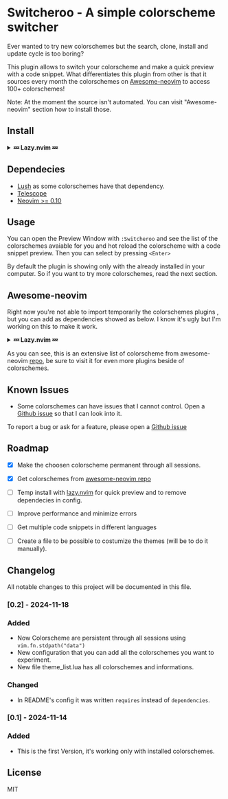 # Switcheroo - A simple colorscheme switcher

Ever wanted to try new colorschemes but the search, clone, install and update cycle is too boring?

This plugin allows to switch your colorscheme and make a quick preview with a code snippet.
What differentiates this plugin from other is that it sources every month the colorschemes on [Awesome-neovim](https://github.com/rockerBOO/awesome-neovim) to access 100+ colorschemes!

Note: At the moment the source isn't automated. You can visit "Awesome-neovim" section how to install those.

## Install

<details>
<summary><b>💤 Lazy.nvim 💤</b></summary>

``` lua
{
    "MrSloth-dev/Switcheroo.nvim",
    dependencies = { "rktjmp/lush.nvim", "nvim-telescope/telescope.nvim" },
    opts = {}
},
```
</details>

## Dependecies

- [Lush](https://github.com/rktjmp/lush.nvim) as some colorschemes have that dependency.
- [Telescope](https://github.com/nvim-telescope/telescope.nvim)
- [Neovim >= 0.10](https://neovim.io/)

## Usage

You can open the Preview Window with `:Switcheroo` and see the list of the colorschemes avaiable for you and hot reload the colorscheme with a code snippet preview. Then you can select by pressing `<Enter>`

By default the plugin is showing only with the already installed in your computer. So if you want to try more colorschemes, read the next section.

## Awesome-neovim

Right now you're not able to import temporarily the colorschemes plugins , but you can add as dependencies showed as below.
I know it's ugly but I'm working on this to make it work.

<details>
<summary><b>💤 Lazy.nvim 💤</b></summary>

``` lua
{
    "MrSloth-dev/Switcheroo.nvim",
    dependencies = { "rktjmp/lush.nvim",
			"rktjmp/lush.nvim",
			"nvim-telescope/telescope.nvim",
			"sontungexpt/witch",
			"Abstract-IDE/Abstract-cs",
			"tomasiser/vim-code-dark",
			"Mofiqul/vscode.nvim",
			"marko-cerovac/material.nvim",
			"bluz71/vim-nightfly-colors",
			"bluz71/vim-moonfly-colors",
			"ChristianChiarulli/nvcode-color-schemes.vim",
			"folke/tokyonight.nvim",
			"comfysage/evergarden",
			"sainnhe/sonokai",
			"nyoom-engineering/oxocarbon.nvim",
			"kyazdani42/blue-moon",
			"mhartington/oceanic-next",
			"nvimdev/zephyr-nvim",
			"rockerBOO/boo-colorscheme-nvim",
			"jim-at-jibba/ariake.nvim",
			"ishan9299/modus-theme-vim",
			"sainnhe/edge",
			"theniceboy/nvim-deus",
			"PHSix/nvim-hybrid",
			"Th3Whit3Wolf/space-nvim",
			"yonlu/omni.vim",
			"ray-x/aurora",
			"tanvirtin/monokai.nvim",
			"ofirgall/ofirkai.nvim",
			"savq/melange-nvim",
			"fenetikm/falcon",
			"andersevenrud/nordic.nvim",
			"AlexvZyl/nordic.nvim",
			"shaunsingh/nord.nvim",
			"ishan9299/nvim-solarized-lua",
			"jthvai/lavender.nvim",
			"navarasu/onedark.nvim",
			"sainnhe/gruvbox-material",
			"sainnhe/everforest",
			"neanias/everforest-nvim",
			"NTBBloodbath/doom-one.nvim",
			"dracula/vim",
			"Mofiqul/dracula.nvim",
			"niyabits/calvera-dark.nvim",
			"nxvu699134/vn-night.nvim",
			"adisen99/codeschool.nvim",
			"projekt0n/github-nvim-theme",
			"kdheepak/monochrome.nvim",
			"rose-pine/neovim",
			"zenbones-theme/zenbones.nvim",
			"catppuccin/nvim",
			"FrenzyExists/aquarium-vim",
			"EdenEast/nightfox.nvim",
			"kvrohit/substrata.nvim",
			"ldelossa/vimdark",
			"Everblush/nvim",
			"adisen99/apprentice.nvim",
			"olimorris/onedarkpro.nvim",
			"rmehri01/onenord.nvim",
			"RishabhRD/gruvy",
			"luisiacc/gruvbox-baby",
			"titanzero/zephyrium",
			"rebelot/kanagawa.nvim",
			"sho-87/kanagawa-paper.nvim",
			"kevinm6/kurayami.nvim",
			"tiagovla/tokyodark.nvim",
			"cpea2506/one_monokai.nvim",
			"phha/zenburn.nvim",
			"kvrohit/rasmus.nvim",
			"chrsm/paramount-ng.nvim",
			"qaptoR-nvim/chocolatier.nvim",
			"rockyzhang24/arctic.nvim",
			"ramojus/mellifluous.nvim",
			"Yazeed1s/minimal.nvim",
			"Mofiqul/adwaita.nvim",
			"olivercederborg/poimandres.nvim",
			"mellow-theme/mellow.nvim",
			"gbprod/nord.nvim",
			"Yazeed1s/oh-lucy.nvim",
			"embark-theme/vim",
			"nyngwang/nvimgelion",
			"maxmx03/fluoromachine.nvim",
			"dasupradyumna/midnight.nvim",
			"uncleTen276/dark_flat.nvim",
			"zootedb0t/citruszest.nvim",
			"xero/miasma.nvim",
			"Verf/deepwhite.nvim",
			"judaew/ronny.nvim",
			"ribru17/bamboo.nvim",
			"cryptomilk/nightcity.nvim",
			"polirritmico/monokai-nightasty.nvim",
			"oxfist/night-owl.nvim",
			"miikanissi/modus-themes.nvim",
			"alexmozaidze/palenight.nvim",
			"scottmckendry/cyberdream.nvim",
			"HoNamDuong/hybrid.nvim",
			"bartekjaszczak/distinct-nvim",
			"samharju/synthweave.nvim",
			"ptdewey/darkearth-nvim",
			"uloco/bluloco.nvim",
			"slugbyte/lackluster.nvim",
			"0xstepit/flow.nvim",
			"samharju/serene.nvim",
			"killitar/obscure.nvim",
			"bakageddy/alduin.nvim",
			"diegoulloao/neofusion.nvim",
			"bartekjaszczak/luma-nvim",
			"bartekjaszczak/finale-nvim",
			"ellisonleao/gruvbox.nvim",
			"metalelf0/jellybeans-nvim",
			"lalitmee/cobalt2.nvim",
			"calind/selenized.nvim",
    },
    opts = {}
},
```
</details>

As you can see, this is an extensive list of colorscheme from awesome-neovim [repo](https://github.com/rockerBOO/awesome-neovim), be sure to visit it for even more plugins beside of colorschemes.

## Known Issues

- Some colorschemes can have issues that I cannot control. Open a [Github issue](https://github.com/MrSloth-dev/42-NorminetteNvim/issues/new) so that I can look into it.


To report a bug or ask for a feature, please open a [Github issue](https://github.com/MrSloth-dev/42-NorminetteNvim/issues/new)
<br>

## Roadmap

- [x] Make the choosen colorscheme permanent through all sessions.
- [x] Get colorschemes from [awesome-neovim repo](https://github.com/rockerBOO/awesome-neovim)
- [ ] Temp install with [lazy.nvim](https://github.com/folke/lazy.nvim/) for quick preview and to remove dependecies in config.
- [ ] Improve performance and minimize errors
- [ ] Get multiple code snippets in different languages
- [ ] Create a file to be possible to costumize the themes (will be to do it manually).


## Changelog

All notable changes to this project will be documented in this file.

### [0.2] - 2024-11-18

### Added

- Now Colorscheme are persistent through all sessions using `vim.fn.stdpath("data")`
- New configuration that you can add all the colorschemes you want to experiment.
- New file theme_list.lua has all colorschemes and informations.

### Changed
- In README's config it was written `requires` instead of `dependencies`.

### [0.1] - 2024-11-14

### Added

- This is the first Version, it's working only with installed colorschemes.

## License
MIT
